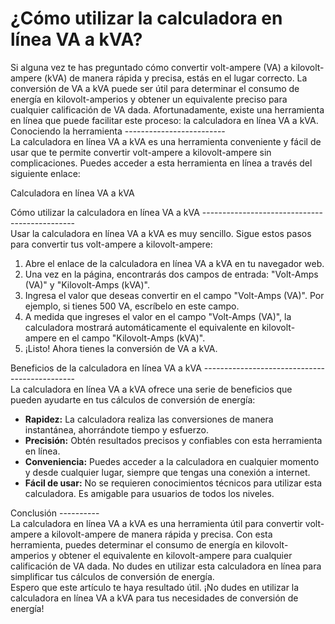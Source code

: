 ¿Cómo utilizar la calculadora en línea VA a kVA?
================================================

<div>Si alguna vez te has preguntado cómo convertir volt-ampere (VA) a kilovolt-ampere (kVA) de manera rápida y precisa, estás en el lugar correcto. La conversión de VA a kVA puede ser útil para determinar el consumo de energía en kilovolt-amperios y obtener un equivalente preciso para cualquier calificación de VA dada. Afortunadamente, existe una herramienta en línea que puede facilitar este proceso: la calculadora en línea VA a kVA.

</div>Conociendo la herramienta
-------------------------

<div>La calculadora en línea VA a kVA es una herramienta conveniente y fácil de usar que te permite convertir volt-ampere a kilovolt-ampere sin complicaciones. Puedes acceder a esta herramienta en línea a través del siguiente enlace:

Calculadora en línea VA a kVA

</div>Cómo utilizar la calculadora en línea VA a kVA
----------------------------------------------

<div>Usar la calculadora en línea VA a kVA es muy sencillo. Sigue estos pasos para convertir tus volt-ampere a kilovolt-ampere:

1. Abre el enlace de la calculadora en línea VA a kVA en tu navegador web.
2. Una vez en la página, encontrarás dos campos de entrada: "Volt-Amps (VA)" y "Kilovolt-Amps (kVA)".
3. Ingresa el valor que deseas convertir en el campo "Volt-Amps (VA)". Por ejemplo, si tienes 500 VA, escríbelo en este campo.
4. A medida que ingreses el valor en el campo "Volt-Amps (VA)", la calculadora mostrará automáticamente el equivalente en kilovolt-ampere en el campo "Kilovolt-Amps (kVA)".
5. ¡Listo! Ahora tienes la conversión de VA a kVA.

</div>Beneficios de la calculadora en línea VA a kVA
----------------------------------------------

<div>La calculadora en línea VA a kVA ofrece una serie de beneficios que pueden ayudarte en tus cálculos de conversión de energía:

- **Rapidez:** La calculadora realiza las conversiones de manera instantánea, ahorrándote tiempo y esfuerzo.
- **Precisión:** Obtén resultados precisos y confiables con esta herramienta en línea.
- **Conveniencia:** Puedes acceder a la calculadora en cualquier momento y desde cualquier lugar, siempre que tengas una conexión a internet.
- **Fácil de usar:** No se requieren conocimientos técnicos para utilizar esta calculadora. Es amigable para usuarios de todos los niveles.

</div>Conclusión
----------

<div>La calculadora en línea VA a kVA es una herramienta útil para convertir volt-ampere a kilovolt-ampere de manera rápida y precisa. Con esta herramienta, puedes determinar el consumo de energía en kilovolt-amperios y obtener el equivalente en kilovolt-ampere para cualquier calificación de VA dada. No dudes en utilizar esta calculadora en línea para simplificar tus cálculos de conversión de energía.

</div>Espero que este artículo te haya resultado útil. ¡No dudes en utilizar la calculadora en línea VA a kVA para tus necesidades de conversión de energía!